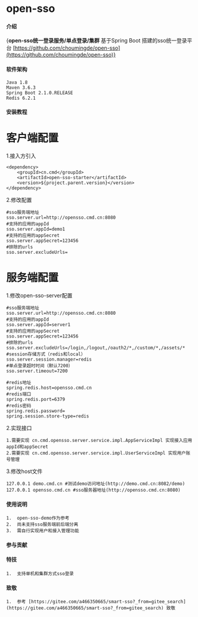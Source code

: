 # open-sso

#### 介绍
{**open-sso统一登录服务/单点登录/集群**
基于Spring Boot 搭建的sso统一登录平台 [https://github.com/choumingde/open-sso](https://github.com/choumingde/open-sso)}

#### 软件架构
    Java 1.8
    Maven 3.6.3
    Spring Boot 2.1.0.RELEASE
    Redis 6.2.1

#### 安装教程

# 客户端配置

1.接入方引入

    <dependency>
        <groupId>cn.cmd</groupId>
        <artifactId>open-sso-starter</artifactId>
        <version>${project.parent.version}</version>
    </dependency>

2.修改配置

    #sso服务端地址
    sso.server.url=http://opensso.cmd.cn:8080 
    #支持的应用的appId
    sso.server.appId=demo1
    #支持的应用的appSecret
    sso.server.appSecret=123456 
    #排除的urls
    sso.server.excludeUrls= 

# 服务端配置

1.修改open-sso-server配置

    #sso服务端地址
    sso.server.url=http://opensso.cmd.cn:8080
    #支持的应用的appId
    sso.server.appId=server1
    #支持的应用的appSecret
    sso.server.appSecret=123456
    #排除的urls
    sso.server.excludeUrls=/login,/logout,/oauth2/*,/custom/*,/assets/*
    #session存储方式（redis和local）
    sso.server.session.manager=redis
    #单点登录超时时间（默认7200）
    sso.server.timeout=7200
    
    #redis地址
    spring.redis.host=opensso.cmd.cn
    #redis端口
    spring.redis.port=6379
    #redis密码
    spring.redis.password=
    spring.session.store-type=redis

2.实现接口
    
    1.需要实现 cn.cmd.opensso.server.service.impl.AppServiceImpl 实现接入应用appId和appSecret
    2.需要实现 cn.cmd.opensso.server.service.impl.UserServiceImpl 实现用户账号管理

3.修改host文件

    127.0.0.1 demo.cmd.cn #测试demo访问地址(http://demo.cmd.cn:8082/demo)
    127.0.0.1 opensso.cmd.cn #sso服务器地址(http://opensso.cmd.cn:8080)
    

#### 使用说明

    1.  open-sso-demo作为参考
    2.  尚未支持sso服务端前后端分离
    3.  需自行实现用户和接入管理功能

#### 参与贡献

    

#### 特技

    1.  支持单机和集群方式sso登录

#### 致敬

    1.  参考 [https://gitee.com/a466350665/smart-sso?_from=gitee_search](https://gitee.com/a466350665/smart-sso?_from=gitee_search) 致敬

